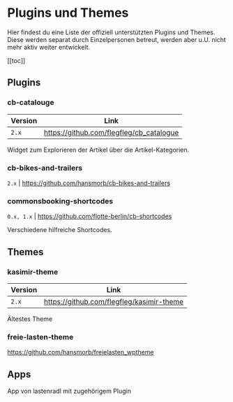 # Plugins und Themes

Hier findest du eine Liste der offiziell unterstützten Plugins und Themes.
Diese werden separat durch Einzelpersonen betreut, werden aber u.U. nicht mehr aktiv weiter entwickelt.

[[toc]]

## Plugins

### cb-catalouge

| Version | Link |
|---------|------|
| `2.x`  | <https://github.com/flegfleg/cb_catalogue> |

Widget zum Explorieren der Artikel über die Artikel-Kategorien.

### cb-bikes-and-trailers

`2.x` | <https://github.com/hansmorb/cb-bikes-and-trailers>

### commonsbooking-shortcodes

`0.x, 1.x` | <https://github.com/flotte-berlin/cb-shortcodes>

Verschiedene hilfreiche Shortcodes.

## Themes

### kasimir-theme

| Version | Link |
|---------|------|
| `2.x`   | <https://github.com/flegfleg/kasimir-theme> |

Ältestes Theme

### freie-lasten-theme

<https://github.com/hansmorb/freielasten_wptheme>

## Apps

App von lastenradl mit zugehörigem Plugin
